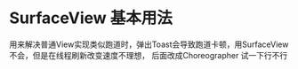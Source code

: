 # SurfaceView 基本用法

用来解决普通View实现类似跑道时，弹出Toast会导致跑道卡顿，用SurfaceView不会，但是在线程刷新改变速度不理想，
后面改成Choreographer 试一下行不行


